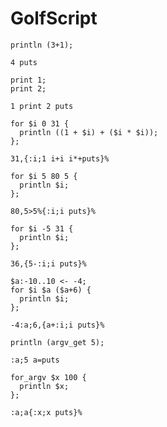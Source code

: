 # GolfScript

```polygolf
println (3+1);
```

```golfscript bytes
4 puts
```

```polygolf
print 1;
print 2;
```

```golfscript bytes
1 print 2 puts
```

```polygolf
for $i 0 31 {
  println ((1 + $i) + ($i * $i));
};
```

```golfscript bytes
31,{:i;1 i+i i*+puts}%
```

```polygolf
for $i 5 80 5 {
  println $i;
};
```

```golfscript bytes
80,5>5%{:i;i puts}%
```

```polygolf
for $i -5 31 {
  println $i;
};
```

```golfscript bytes
36,{5-:i;i puts}%
```

```polygolf
$a:-10..10 <- -4;
for $i $a ($a+6) {
  println $i;
};
```

```golfscript bytes
-4:a;6,{a+:i;i puts}%
```

```polygolf
println (argv_get 5);
```

```golfscript bytes
:a;5 a=puts
```

```polygolf
for_argv $x 100 {
  println $x;
};
```

```golfscript bytes
:a;a{:x;x puts}%
```
